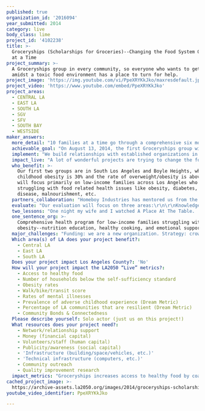 ```yaml
---
published: true
organization_id: '2016094'
year_submitted: 2014
category: live
body_class: lime
project_id: '4102238'
title: >-
  Groceryships (Scholarships for Groceries)--Changing the Food System One Family
  at a Time
project_summary: >-
  A Groceryships group in every community, so everyone who wants to get healthy
  amidst a toxic food environment has a place to turn for help. 
project_image: 'https://img.youtube.com/vi/PpeXRYKkJko/maxresdefault.jpg'
project_video: 'https://www.youtube.com/embed/PpeXRYKkJko'
project_areas:
  - CENTRAL LA
  - EAST LA
  - SOUTH LA
  - SGV
  - SFV
  - SOUTH BAY
  - WESTSIDE
maker_answers:
  more_detail: "10 families at a time go through a comprehensive six month health program that approaches obesity from three angles:\r\n\r\n- Practical Skills -- Nutrition education, healthy cooking, label reading, shopping skills. \r\n- Emotional Health -- Group support in a safe, sacred space. \r\n- Habits -- An innovative incentive program designed to teach families healthy habits for a lifetime. \r\n\r\nWe surround our families with support--Vitamix blenders, free community yoga classes, walking clubs, healthy eating DVDs like Food Inc, Forks Over Knives, Hungry For Change. \r\n\r\nDuring the program, the families receive financial support based on an incentive system designed to instill lifelong habits. \r\n\r\n"
  achievable_goal: "On August 13, 2014, the first Groceryships group will graduate in South Central Los Angeles. Two weeks later, on August 27th, the second class in the same location will begin. This South Central group is our flagship group, and will receive much of our focus. In October of this year, we will launch a new group at Homeboy Industries, our first satellite location. These groups -- South Central and Homeboy -- are our minimum number of groups for year 2. However, we expect that by the beginning of year 3, we will have at least 5 groups up and running.\r\n\r\nStrategically, our focus in year 2 will be on refining our program model and establishing a sustainable fundraising structure. \r\n\r\nTo refine our program, we will take the following steps:\r\n\r\n•\tProgram Binder--we will create a program binder that includes the curriculum, emotional topics, recipes, journal, and program outline. These will be handed to our next groups of families on the first day of class, and over time will iteratively develop into a stand-alone book that can be sold. \r\n\r\n•\tIncentive Structure--Rather than receiving $100 gift cards, the amount will fluctuate based on completion of certain tasks. There will be a $25 floor  based purely on attendance, and each participant will have the opportunity to earn more money by, for example, demonstrating via texted photos that they ate 5 vegetables/fruits per day ($5), prepared healthy family dinners ($5), lost weight ($2.50 per pound), reviewed weekly grocery store purchases with a nutritionist ($10), and completed a daily food journal ($5). This incentive model is inspired by Family Independence Initiative, who uses a similar model to empower families to emerge from poverty. \r\n\r\n•\tImprove Data Collection & Analysis: We will complete a logic model and specify the desired outcomes of our program. We will do a health screening of each member of participant families. Additionally, we will create before, during, and after surveys to test the knowledge intake and reported behavior changes. Lastly, we will analyze our applications to discern characteristics of our applicant pool.\r\n\r\n•\tTest Different Structures: Our model includes the following variables: education, cooking demonstrations, grocery store tour, financial incentives, 25-week term, 10 family group sizes, etc. We plan to test out different variations, customized to fit potential partners.\r\n\r\n•\tSouth LA Community Film Series: We are now in talks with filmmakers Laurie David and Lori SIlverbush ..."
  implement: "We build relationships with established organizations in low-income communities, who connect us with a first class of 10 families. After six months working with us to improve their health, those 10 families recruit 10 more families, and serve as mentors. The cycle continues each season, as stakeholders spread practices of healthy living throughout their networks. So, over time, we organically grow a robust oasis of wellness in food deserts, empowering communities to nurture future generations’ bodies, minds and hearts.\r\n"
  impact_live: "A lot of wonderful projects are trying to change the food system from the top down. We are doing the opposite--from the bottom up, one family at a time. \r\n\r\nRight here in LA, we have kickstarted a growing movement teaching people how to take care of their bodies in the present food system. Groceryships is offering not a technical solution, but an adaptive one, helping people achieve vibrant health despite their current circumstances. We focus on the here and now, spreading a solution that equips people with the knowledge, tools, and support to make permanent lifestyle changes.  \r\n\r\nThe wealth gap creates the health gap. At Groceryships, we know every person's health is equally important, but the world seems to disagree. So we've structured our program and organization to help close both gaps. We focus on bringing all the resources available to higher income neighborhoods to lower income families. We fund this partially by donations, but also by bringing our innovative curriculum and program structure to corporations, through our for-profit Corporate Wellness program. \r\n\r\nIn 2050, Groceryships groups will have spread across Los Angeles. The tech companies in Silicon Beach will be getting healthy through our corporate wellness program, while at the same time financing groups in Compton and Inglewood. The finance companies in Pasadena and the South Bay will be getting healthy while financing Groceryships groups in Boyle Heights. \r\n\r\nBy 2050, the seeds we planted in 2014 will have taken root and changed the landscape from a desert to a rainforest, where generations of families have adopted healthy ways of eating, moving, and communicating. The Framingham study made clear the power of social networks. Changing a single families health can have profound influence not just on future generations of that family, but on everyone they come in contact with, and who those people come in contact with.  \r\nOver the long run, a change in one family can change a community, which can change a city. \r\n\r\n\r\n\r\n"
  who_benefit: >-
    Our first two groups are in South Los Angeles and Boyle Heights, where
    childhood obesity is 30% and the rate of overweight/obesity is above 70%. We
    will focus primarily on low-income families across Los Angeles who are
    struggling with food related health issues like obesity, diabetes, heart
    disease, malnourishment, etc. 
  partners_collaboration: "Homeboy Industries has mentored us from the early stages of our program, providing advice and support in developing our concept. In October, we are launching our first class together, connecting their twenty-six years of experience, highly motivated members, and proven success with our innovative strategy. This is a mutually beneficial partnership, allowing us to transform the relationship with food for Homeboy employees, explore a different facet of the wellness emphasized by Homeboy, and introduce our curriculum to a new neighborhood.\r\n\r\nVitamix has also worked with us throughout our pilot program. The blenders they donate make it easier for families to increase fruit and vegetable consumption, so much so that kids of our families are holding “smoothie parties.” \r\n"
  evaluate: "Our evaluation will focus on three areas:\r\n\r\nKnowledge (survey) -- things like what is a whole food, health benefits of fruits/vegetables, identifying hidden sugars, understanding what's really in restaurant food. \r\nEmotional Health (survey) -- stress reduction, support network increase, sense of personal value. \r\nHabits (survey) -- increased consumption of fruits and vegetables, increase percentage of grocery budget spent on whole foods. \r\n\r\nIn addition, we will measure health metrics through clinic partnerships, including BMI, Blood Pressure, Cholesterol, A1c, etc. "
  two_lessons: "One night my wife and I watched A Place At The Table.  It’s about hunger in America, how in the richest country in the world, millions of children don’t know where their next meal is coming from. And the poor survive on the cheapest and least healthy food, so many families are both food insecure and obese.\r\n\r\nAfter the documentary ended something clicked in my mind. I realized that the majority of the documentaries we’d ever watched, were more or less about the same thing —  a hierarchical society that values some lives more than others. \r\n\r\nSo many documentaries are about people at the top saying (without actually saying it)... “my life matters more than yours.” Heads of oil companies saying, my profit is more valuable than you having clean water.  Food company executives saying, my wealth is more important than your health. Wall Street saying my money is more important than your home. Even private prison company executives, saying my profit is more important than your freedom. And the list goes on.\r\n\r\nAnd the consequences of all these decisions, they all land in the same place. On poor families, who have freeways built through their neighborhoods, waste dumped in their backyards, and whose children attend underfunded, sometimes decrepit, schools.\r\n\r\nEverywhere you turn, the deck is stacked against poor people. And especially so when it comes to health. They are disproportionately targeted by food company advertisements, they receive zero nutrition education, and often work 2-3 jobs just to make ends meet. Who has time to cook? And even if they wanted to there are often no fresh produce markets in their neighborhoods. Instead, fast food restaurants on nearly every corner peddle cheap, highly addictive processed foods with little nutritional value.\r\n\r\nIn a thousand different ways we’ve told the poor that they are not important. The people in these communities weren’t just obese and hungry because of the toxic food culture — they were also stressed out, beaten down, and depressed from growing up in a culture that had told them from birth that they are worthless, and then sold them cheap, addictive, unhealthy food to ameliorate their psychic pain. It was—and is—a vicious cycle. \r\n\r\nFrom Father Greg Boyle I learned that the power of Homeboy isn’t the thoroughness of their job training program, or the extensiveness of their job placement network. The power is in attitude — the heart — of the place, where everyone is is respected and valued. So too Groceryships"
  one_sentence_org: >-
    Comprehensive health program for low-income families struggling with
    obesity--nutrition education, healthy cooking, and emotional support. 
  major_challenges: "Funding: we are a new organization. Strategy: crowdfunding, grant applications, Corporate Wellness.\r\n\r\nStaffing: Finding health coaches who both understand nutrition, and have the heart and emotional health to create a safe space without giving \"advice\" to families is one of our biggest challenges. "
  Which area(s) of LA does your project benefit?:
    - Central LA
    - East LA
    - South LA
  Does your project impact Los Angeles County?: 'No'
  How will your project impact the LA2050 “Live” metrics?:
    - Access to healthy food
    - Number of households below the self-sufficiency standard
    - Obesity rates
    - Walk/bike/transit score
    - Rates of mental illnesses
    - Prevalence of adverse childhood experience (Dream Metric)
    - Percentage of LA communities that are resilient (Dream Metric)
    - Community Bonds & Connectedness
  Please describe yourself: Solo actor (just us on this project!)
  What resources does your project need?:
    - Network/relationship support
    - Money (financial capital)
    - Volunteers/staff (human capital)
    - Publicity/awareness (social capital)
    - 'Infrastructure (building/space/vehicles, etc.)'
    - 'Technical infrastructure (computers, etc.)'
    - Community outreach
    - Quality improvement research
  impact_metrics: "Groceryships increases access to healthy food by coaching families in navigating the food system. Over the course of six months of grocery stipends, people in under-resourced areas learn where and how to find and prepare nourishing meals despite external obstacles. In tandem with our comprehensive wellness classes, obesity rates decrease as lifestyle shifts take place. Groceryships’ unique holistic approach supports emotional well-being and mental health by strengthening interpersonal relationships and providing a safe space to de-stress and process trauma. The vital bonds developed in our rooms empower members of low-income communities to harness their collective strength in response to adverse events.\r\n"
cached_project_image: >-
  https://archive-assets.la2050.org/images/2014/groceryships-scholarships-for-groceries-changing-the-food-system-one-family-at-a-time/img.youtube.com/vi/PpeXRYKkJko/maxresdefault.jpg
youtube_video_identifier: PpeXRYKkJko

---
```

